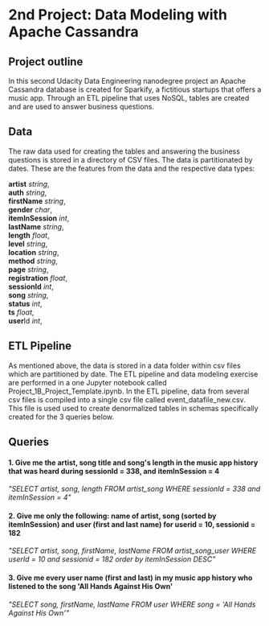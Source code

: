 # 2nd Project: Data Modeling with Apache Cassandra

## Project outline
In this second Udacity Data Engineering nanodegree project an Apache Cassandra database is created for Sparkify, a fictitious startups that offers a music app. Through an ETL pipeline that uses NoSQL, tables are created and are used to answer business questions. 

## Data

The raw data used for creating the tables and answering the business questions is stored in a directory of CSV files. The data is partitionated by dates. These are the features from the data and the respective data types:

**artist** *string*,<br>
**auth** *string*,<br>
**firstName** *string*,<br>
**gender** *char*,<br>
**itemInSession** *int*,<br>
**lastName** *string*,<br>
**length** *float*,<br>
**level** *string*,<br>
**location** *string*,<br>
**method** *string*,<br>
**page** *string*,<br>
**registration** *float*,<br>
**sessionId** *int*,<br>
**song** *string*,<br>
**status** *int*,<br>
**ts** *float*,<br>
**user**Id *int*,<br>

## ETL Pipeline

As mentioned above, the data is stored in a data folder within csv files which are partitioned by date. The ETL pipeline and data modeling exercise are performed in a one Jupyter notebook called Project_1B_Project_Template.ipynb. In the ETL pipeline, data from several csv files is compiled into a single csv file called event_datafile_new.csv. This file is used used to create denormalized tables in schemas specifically created for the 3 queries below.

## Queries
 
#### 1. Give me the artist, song title and song's length in the music app history that was heard during sessionId = 338, and itemInSession = 4
*"SELECT artist, song, length FROM artist_song WHERE sessionId = 338 and itemInSession = 4"*

#### 2. Give me only the following: name of artist, song (sorted by itemInSession) and user (first and last name) for userid = 10, sessionid = 182
*"SELECT artist, song, firstName, lastName FROM artist_song_user WHERE userId = 10 and sessionid = 182 order by itemInSession DESC"*

#### 3. Give me every user name (first and last) in my music app history who listened to the song 'All Hands Against His Own'
*"SELECT song, firstName, lastName FROM user WHERE song = 'All Hands Against His Own'"*
  





